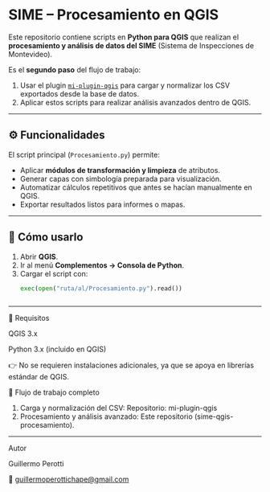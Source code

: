 # SIME – Procesamiento en QGIS

Este repositorio contiene scripts en **Python para QGIS** que realizan el **procesamiento y análisis de datos del SIME** (Sistema de Inspecciones de Montevideo).  

Es el **segundo paso** del flujo de trabajo:  
1. Usar el plugin [`mi-plugin-qgis`](https://github.com/TU-USUARIO/mi-plugin-qgis) para cargar y normalizar los CSV exportados desde la base de datos.  
2. Aplicar estos scripts para realizar análisis avanzados dentro de QGIS.

---

## ⚙️ Funcionalidades

El script principal (`Procesamiento.py`) permite:

- Aplicar **módulos de transformación y limpieza** de atributos.  
- Generar capas con simbología preparada para visualización.  
- Automatizar cálculos repetitivos que antes se hacían manualmente en QGIS.  
- Exportar resultados listos para informes o mapas.

---

## 🚀 Cómo usarlo

1. Abrir **QGIS**.
2. Ir al menú **Complementos → Consola de Python**.
3. Cargar el script con:  
   ```python
   exec(open("ruta/al/Procesamiento.py").read())
   


---


🧩 Requisitos

QGIS 3.x

Python 3.x (incluido en QGIS)

👉 No se requieren instalaciones adicionales, ya que se apoya en librerías estándar de QGIS.

📖 Flujo de trabajo completo

1. Carga y normalización del CSV:
    Repositorio: mi-plugin-qgis
2. Procesamiento y análisis avanzado:
Este repositorio (sime-qgis-procesamiento).


---

Autor

Guillermo Perotti

📧 guillermoperottichape@gmail.com

